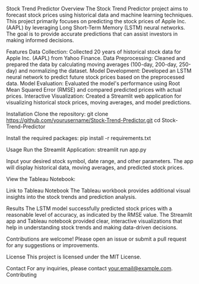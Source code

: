 Stock Trend Predictor
Overview
The Stock Trend Predictor project aims to forecast stock prices using historical data and machine learning techniques. This project primarily focuses on predicting the stock prices of Apple Inc. (AAPL) by leveraging Long Short-Term Memory (LSTM) neural networks. The goal is to provide accurate predictions that can assist investors in making informed decisions.

Features
Data Collection: Collected 20 years of historical stock data for Apple Inc. (AAPL) from Yahoo Finance.
Data Preprocessing: Cleaned and prepared the data by calculating moving averages (100-day, 200-day, 250-day) and normalizing the dataset.
Model Development: Developed an LSTM neural network to predict future stock prices based on the preprocessed data.
Model Evaluation: Evaluated the model's performance using Root Mean Squared Error (RMSE) and compared predicted prices with actual prices.
Interactive Visualization: Created a Streamlit web application for visualizing historical stock prices, moving averages, and model predictions.

Installation
Clone the repository:
git clone https://github.com/yourusername/Stock-Trend-Predictor.git
cd Stock-Trend-Predictor

Install the required packages:
pip install -r requirements.txt


Usage
Run the Streamlit Application:
streamlit run app.py

Input your desired stock symbol, date range, and other parameters.
The app will display historical data, moving averages, and predicted stock prices.

View the Tableau Notebook:

Link to Tableau Notebook
The Tableau workbook provides additional visual insights into the stock trends and prediction analysis.

Results
The LSTM model successfully predicted stock prices with a reasonable level of accuracy, as indicated by the RMSE value.
The Streamlit app and Tableau notebook provided clear, interactive visualizations that help in understanding stock trends and making data-driven decisions.


Contributions are welcome! Please open an issue or submit a pull request for any suggestions or improvements.

License
This project is licensed under the MIT License.

Contact
For any inquiries, please contact your.email@example.com.
Contributing
